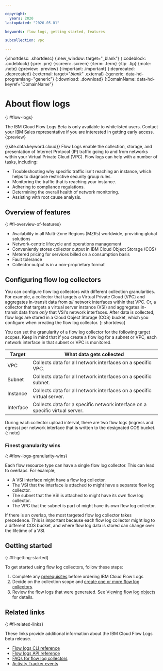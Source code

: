```yaml
---

copyright:
  years: 2020
lastupdated: "2020-05-01"

keywords: flow logs, getting started, features

subcollection: vpc

---
```


{:shortdesc: .shortdesc}
{:new_window: target="_blank"}
{:codeblock: .codeblock}
{:pre: .pre}
{:screen: .screen}
{:term: .term}
{:tip: .tip}
{:note: .note}
{:preview: .preview}
{:important: .important}
{:deprecated: .deprecated}
{:external: target="_blank_" .external}
{:generic: data-hd-programlang="generic"}
{:download: .download}
{:DomainName: data-hd-keyref="DomainName"}

# About flow logs
{: #flow-logs}

The IBM Cloud Flow Logs Beta is only available to whitelisted users. Contact your IBM Sales representative if you are interested in getting early access.
{:preview}

{{site.data.keyword.cloud}} Flow Logs enable the collection, storage, and presentation of Internet Protocol (IP) traffic going to and from networks within your Virtual Private Cloud (VPC). Flow logs can help with a number of tasks, including:

* Troubleshooting why specific traffic isn't reaching an instance, which helps to diagnose restrictive security group rules.
* Monitoring the traffic that is reaching your instance.
* Adhering to compliance regulations.
* Determining the overall health of network monitoring.
* Assisting with root cause analysis.

## Overview of features
{: #fl-overview-of-features}

* Availability in all Multi-Zone Regions (MZRs) worldwide, providing global solutions
* Network-centric lifecycle and operations management
* Conveniently stores collector output in IBM Cloud Object Storage (COS)
* Metered pricing for services billed on a consumption basis
* Fault tolerance
* Collector output is in a non-proprietary format

## Configuring flow log collectors

You can configure flow log collectors with different collection granularities. For example, a collector that targets a Virtual Private Cloud (VPC) and aggregates in-transit data from _all_ network interfaces within that VPC. Or, a collector that targets a virtual server instance (VSI) and aggregates in-transit data from _only_ that VSI's network interfaces. After data is collected, flow logs are stored in a Cloud Object Storage (COS) bucket, which you configure when creating the flow log collector.
{: shortdesc}

You can set the granularity of a flow log collector for the following target scopes. Keep in mind that if you create a flow log for a subnet or VPC, each network interface in that subnet or VPC is monitored.

| Target | What data gets collected |
|---|---|
| VPC | Collects data for all network interfaces on a specific VPC. |
| Subnet | Collects data for all network interfaces on a specific subnet. |
| Instance | Collects data for all network interfaces on a specific virtual server. |
| Interface | Collects data for a specific network interface on a specific virtual server. |

During each collector upload interval, there are two flow logs (ingress and egress) per network interface that is written to the designated COS bucket.
{: note}

### Finest granularity wins
{: #flow-logs-granularity-wins}

Each flow resource type can have a single flow log collector. This can lead to overlaps. For example,

* A VSI interface might have a flow log collector.
* The VSI that the interface is attached to might have a separate flow log collector.
* The subnet that the VSI is attached to might have its own flow log collector.
* The VPC that the subnet is part of might have its own flow log collector.

If there is an overlap, the most targeted flow log collector takes precedence. This is important because each flow log collector might log to a different COS bucket, and where flow log data is stored can change over the lifetime of a VSI.  

## Getting started
{: #fl-getting-started}  

To get started using flow log collectors, follow these steps:

1. Complete any [prerequisites](/docs/vpc?topic=vpc-ordering-flow-log-collector#fl-before-you-begin) before ordering IBM Cloud Flow Logs.
2. Decide on the collection scope and [create one or more flow log collectors](/docs/vpc?topic=vpc-ordering-flow-log-collector).
3. Review the flow logs that were generated. See [Viewing flow log objects](/docs/vpc?topic=vpc-fl-analyze) for details.

## Related links
{: #fl-related-links}

These links provide additional information about the IBM Cloud Flow Logs beta release.

* [Flow logs CLI reference](/docs/vpc?topic=vpc-infrastructure-cli-plugin-vpc-reference#flow-logs-cli-ref)
* [Flow logs API reference](https://{DomainName}/apidocs/vpc)
* [FAQs for flow log collectors](/docs/vpc?topic=vpc-fl-faq)
* [Activity Tracker events](/docs/vpc?topic=vpc-at-events#events-flow-logs)
